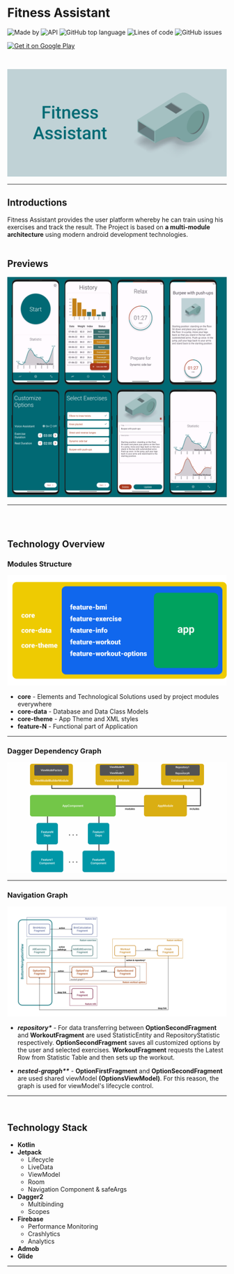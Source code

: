# Fitness Assistant

![Made by](https://img.shields.io/badge/Made%20by-r--khvstnv-orange)
![API](https://img.shields.io/badge/API-21%2B-brightgreen)
![GitHub top language](https://img.shields.io/github/languages/top/r-khvstnv/WorkoutApp)
![Lines of code](https://img.shields.io/tokei/lines/github/r-khvstnv/WorkoutApp)
![GitHub issues](https://img.shields.io/github/issues/r-khvstnv/WorkoutApp)

<a href="https://play.google.com/store/apps/details?id=com.rssll971.fitnessassistantapp"><img alt="Get it on Google Play" src="https://play.google.com/intl/en_us/badges/images/generic/en-play-badge.png" height=60px /></a>

<br/>

![image](i_previews/logo_long_2.png)
_ _ _ 

## Introductions

Fitness Assistant provides the user platform whereby he can train using his exercises and track the result. The Project is based on **a multi-module architecture** using modern android development technologies.
<br/><br/>

## Previews

![image](i_previews/github_preview.png)
_ _ _ 
<br/><br/>

## Technology Overview
### Modules Structure
![image](i_previews/modules_structure.png)
- **core** - Elements and Technological Solutions used by project modules everywhere
- **core-data** - Database and Data Class Models
- **core-theme** - App Theme and XML styles
- **feature-N** - Functional part of Application
_ _ _

### Dagger Dependency Graph
![image](i_previews/dagger_deps.png)
_ _ _

### Navigation Graph
![image](i_previews/navigation_graph.png)

- ___repository*___ - For data transferring between **OptionSecondFragment** and **WorkoutFragment** are used StatisticEntity and RepositoryStatistic respectively. **OptionSecondFragment** saves all customized options by the user and selected exercises. **WorkoutFragment** requests the Latest Row from Statistic Table and then sets up the workout.

- ___nested-grapgh**___ - **OptionFirstFragment** and **OptionSecondFragment** are used shared viewModel **(OptionsViewModel)**. For this reason, the graph is used for viewModel's lifecycle control.
_ _ _
<br/>

## Technology Stack
- **Kotlin**
- **Jetpack**
	- Lifecycle
	- LiveData
	- ViewModel
	- Room
	- Navigation Component & safeArgs
- **Dagger2**
	- Multibinding
	- Scopes
- **Firebase**
	- Performance Monitoring
	- Crashlytics 
	- Analytics
- **Admob**
- **Glide**
_ _ _
<br/>
